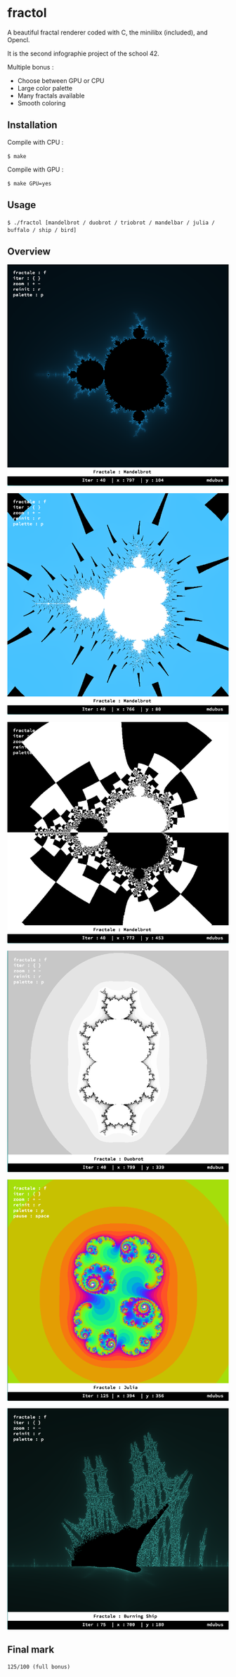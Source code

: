 # fractol

A beautiful fractal renderer coded with C, the minilibx (included), and Opencl. 

It is the second infographie project of the school 42.

Multiple bonus : 
* Choose between GPU or CPU
* Large color palette
* Many fractals available
* Smooth coloring

## Installation

Compile with CPU : 

`$ make`

Compile with GPU : 

`$ make GPU=yes`

## Usage
`$ ./fractol [mandelbrot / duobrot / triobrot / mandelbar / julia / buffalo / ship / bird]`

## Overview

![alt text](https://github.com/mdubus/fractol/blob/master/img/mandelbrot%20smooth%20blue.png)

![alt text](https://github.com/mdubus/fractol/blob/master/img/mandelbrot%20hedgehog.png)

![alt text](https://github.com/mdubus/fractol/blob/master/img/mandelbrot%20vasarely.png)

![alt text](https://github.com/mdubus/fractol/blob/master/img/duobrot%20grey.png)

![alt text](https://github.com/mdubus/fractol/blob/master/img/julia%20psychedelic.png)

![alt text](https://github.com/mdubus/fractol/blob/master/img/burning%20ship%20ghost.png)

## Final mark
`125/100 (full bonus)`
